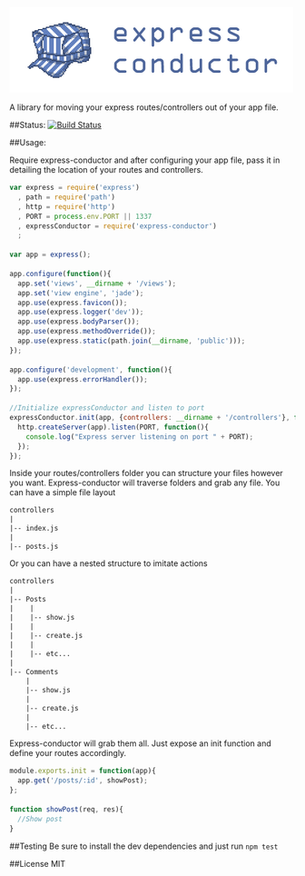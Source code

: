 <img src="express-conductor.png" alt="Express Conductor" />

A library for moving your express routes/controllers out of your app file.

##Status:
[![Build Status](https://travis-ci.org/taterbase/express-conductor.png)](https://travis-ci.org/taterbase/express-conductor)

##Usage:

Require express-conductor and after configuring your app file, pass it in detailing the location of your routes and controllers.

```javascript
var express = require('express')
  , path = require('path')
  , http = require('http')
  , PORT = process.env.PORT || 1337
  , expressConductor = require('express-conductor')
  ;

var app = express();

app.configure(function(){
  app.set('views', __dirname + '/views');
  app.set('view engine', 'jade');
  app.use(express.favicon());
  app.use(express.logger('dev'));
  app.use(express.bodyParser());
  app.use(express.methodOverride());
  app.use(express.static(path.join(__dirname, 'public')));
});

app.configure('development', function(){
  app.use(express.errorHandler());
});

//Initialize expressConductor and listen to port
expressConductor.init(app, {controllers: __dirname + '/controllers'}, function(err, app){
  http.createServer(app).listen(PORT, function(){
    console.log("Express server listening on port " + PORT);
  });
});
```

Inside your routes/controllers folder you can structure your files however you want. 
Express-conductor will traverse folders and grab any file. You can have a simple file layout

```
controllers
|
|-- index.js
|
|-- posts.js
```

Or you can have a nested structure to imitate actions

```
controllers
|
|-- Posts
|    |
|    |-- show.js
|    |
|    |-- create.js
|    |
|    |-- etc...
|
|-- Comments
    |
    |-- show.js
    |
    |-- create.js
    | 
    |-- etc...
```

Express-conductor will grab them all. Just expose an init function and define your routes accordingly.

```javascript
module.exports.init = function(app){
  app.get('/posts/:id', showPost);
};

function showPost(req, res){
  //Show post
}
```

##Testing
Be sure to install the dev dependencies and just run `npm test`

##License
MIT
